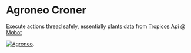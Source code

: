 # Agroneo Croner

Execute actions thread safely, essentially [plants data](https://fr.agroneo.com/gaia/specimens) from [Tropicos Api](https://services.tropicos.org/) @ [Mobot](https://www.mobot.org/)

[![Agroneo](https://agroneo.net/ui/logo@512x512.png)](https://agroneo.com). 